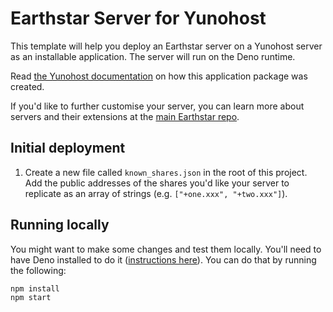 # Earthstar Server for Yunohost

This template will help you deploy an Earthstar server on a Yunohost server as
an installable application. The server will run on the Deno runtime.

Read [the Yunohost documentation](https://yunohost.org/en/packaging_manifest) on
how this application package was created.

If you'd like to further customise your server, you can learn more about servers
and their extensions at the
[main Earthstar repo](https://github.com/earthstar-project/earthstar/blob/main/README_SERVERS.md).

## Initial deployment

1. Create a new file called `known_shares.json` in the root of this project. Add
   the public addresses of the shares you'd like your server to replicate as an
   array of strings (e.g. `["+one.xxx", "+two.xxx"]`).

## Running locally

You might want to make some changes and test them locally. You'll need to have
Deno installed to do it
([instructions here](https://deno.land/manual/getting_started/installation)).
You can do that by running the following:

```
npm install
npm start
```
